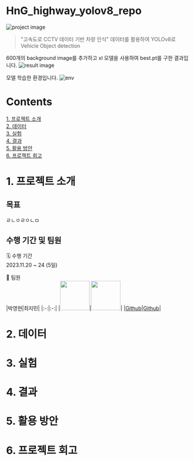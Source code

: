 # HnG_highway_yolov8_repo


![project image](https://github.com/sesac-google-ai-1st/HnG_highway_yolov8_repo/assets/97524127/48b3c8e2-16f1-4f11-ab50-003736dd9758)

> "고속도로 CCTV 데이터 기반 차량 인식" 데이터를 활용하여 YOLOv8로 Vehicle Object detection

600개의 background image를 추가하고 xl 모델을 사용하여 best.pt를 구한 결과입니다.
![result image](https://github.com/sesac-google-ai-1st/HnG_highway_yolov8_repo/assets/72022988/b2ea1fdd-cd31-4bb2-985a-8da2b06fc050)

모델 학습한 환경입니다. 
![env](https://github.com/sesac-google-ai-1st/HnG_highway_yolov8_repo/assets/72022988/2a8c8554-13f3-491f-b38e-655656a1d5dc)


# Contents

[1. 프로젝트 소개](#1-프로젝트-소개) <br>
[2. 데이터](#2-데이터) <br>
[3. 실험](#3-실험) <br>
[4. 결과](#4-결과) <br>
[5. 활용 방안](#5-활용-방안) <br>
[6. 프로젝트 회고](#6-프로젝트-회고) <br>



# 1. 프로젝트 소개

## 목표

ㄹㄴㅇㄹㅇㄴㅁ

## 수행 기간 및 팀원

🗓️ 수행 기간 <br>
 2023.11.20 ~ 24 (5일)

👥 팀원<br>
|박영현|최지민|
|:-:|:-:|
|<img src='https://avatars.githubusercontent.com/u/72022988?v=4' height=80 width=80px></img>|<img src='https://avatars.githubusercontent.com/u/97524127?v=4' height=80 width=80px></img>|
|[Github](https://github.com/yhp2205)|[Github](https://github.com/timmyeos)|

# 2. 데이터

# 3. 실험

# 4. 결과

# 5. 활용 방안

# 6. 프로젝트 회고


